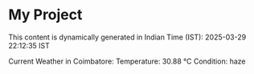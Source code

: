# My Project

This content is dynamically generated in Indian Time (IST): 2025-03-29 22:12:35 IST


Current Weather in Coimbatore:
Temperature: 30.88 °C
Condition: haze
